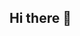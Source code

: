 ## Hi there 👋

<!--
![image_alt](https://github.com/paperplayte/paperplayte/blob/802c1ed30fc7d7ce7dacc5a2fce1d809513b67cc/808897065fb4cc3523906ef533d38662.jpg)

Here are some ideas to get you started:

- 🔭 I’m currently working on ...
- 🌱 I’m currently learning ...
- 👯 I’m looking to collaborate on ...
- 🤔 I’m looking for help with ...
- 💬 Ask me about ...
- 📫 How to reach me: ...
- 😄 Pronouns: ...
- ⚡ Fun fact: ...
-->
